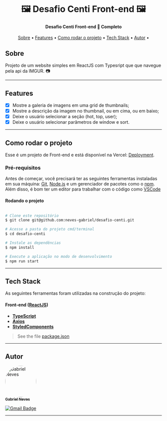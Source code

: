 <h1 align="center">
    🖼️ Desafio Centi Front-end 🖼️
</h1>

<h4 align="center"> 
  Desafio Centi Front-end 🚀 Completo
</h4>

<p align="center">
 <a href="#sobre">Sobre</a> •
 <a href="#features">Features</a> •
 <a href="#como-rodar-o-projeto">Como rodar o projeto</a> • 
 <a href="#tech-stack">Tech Stack</a> • 
 <a href="#autor">Autor</a> • 
</p>

## Sobre

Projeto de um website simples em ReactJS com Typesript que que navegue pela api da IMGUR. 📷

---

## Features

- [x] Mostre a galeria de imagens em uma grid de thumbnails;
- [x] Mostre a descrição da imagem no thumbnail, ou em cima, ou em baixo;
- [x] Deixe o usuário selecionar a seção (hot, top, user);
- [x] Deixe o usuário selecionar parâmetros de window e sort.

---

## Como rodar o projeto

Esse é um projeto de Front-end e está disponível na Vercel:
[Deployment](https://desafio-centi.vercel.app/).

### Pré-requisitos

Antes de começar, você precisará ter as seguintes ferramentas instaladas em sua máquina:
[Git](https://git-scm.com), [Node.js](https://nodejs.org/en/) e um gerenciador de pacotes como o [npm](https://www.npmjs.com/).
Além disso, é bom ter um editor para trabalhar com o código como [VSCode](https://code.visualstudio.com/)

#### Rodando o projeto

```bash

# Clone este repositório
$ git clone git@github.com:neves-gabriel/desafio-centi.git

# Acesse a pasta do projeto cmd/terminal
$ cd desafio-centi

# Instale as dependências
$ npm install

# Execute a aplicação no modo de desenvolvimento
$ npm run start

```

---

## Tech Stack

As seguintes ferramentas foram utilizadas na construção do projeto:

#### [](https://github.com/neves-gabriel/desafio-centi)**Front-end** ([ReactJS](https://reactjs.org/))

- **[TypeScript](https://www.typescriptlang.org/)**
- **[Axios](https://axios-http.com/)**
- **[StyledComponents](https://styled-components.com/)**

> See the file [package.json](https://github.com/neves-gabriel/desafio-centi/blob/main/package.json)

---

## Autor

<a href="https://www.linkedin.com/in/gabriel-rodrigues-neves/">
 <img style="border-radius: 50%;" src="https://avatars.githubusercontent.com/u/39607960?s=400&u=82b035c6ac7bdf750c568554dd4f6af500688e63&v=4" width="100px;" alt="Gabriel Neves"/>
 <br />
 <sub><b>Gabriel Neves</b></sub></a> <a href="https://www.linkedin.com/in/gabriel-rodrigues-neves/" title="LinkedIn"></a>
 <br />
 
[![Gmail Badge](https://img.shields.io/badge/-gabrielrn.mobres@gmail.com-c14438?style=flat-square&logo=Gmail&logoColor=white&link=mailto:gabrielrn.mobres@gmail.com)](mailto:gabrielrn.mobres@gmail.com)

---

